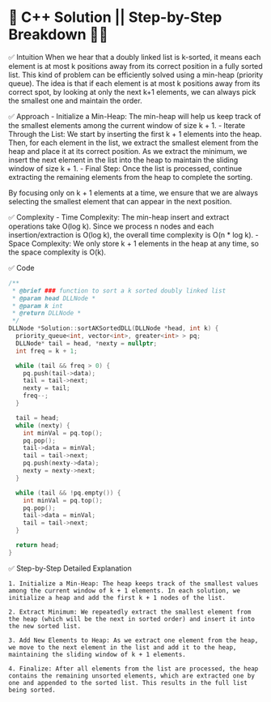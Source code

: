# 🌟 C++ Solution || Step-by-Step Breakdown 💯🔥

✅ Intuition
When we hear that a doubly linked list is k-sorted, it means each element is at most k positions away from its correct position in a fully sorted list. This kind of problem can be efficiently solved using a min-heap (priority queue). The idea is that if each element is at most k positions away from its correct spot, by looking at only the next k+1 elements, we can always pick the smallest one and maintain the order.

✅ Approach
    - Initialize a Min-Heap: The min-heap will help us keep track of the smallest elements among the current window of size k + 1.
    - Iterate Through the List:
        We start by inserting the first k + 1 elements into the heap.
        Then, for each element in the list, we extract the smallest element from the heap and place it at its correct position.
        As we extract the minimum, we insert the next element in the list into the heap to maintain the sliding window of size k + 1.
    - Final Step: Once the list is processed, continue extracting the remaining elements from the heap to complete the sorting.

By focusing only on k + 1 elements at a time, we ensure that we are always selecting the smallest element that can appear in the next position.

✅ Complexity
    - Time Complexity:
        The min-heap insert and extract operations take O(log k).
        Since we process n nodes and each insertion/extraction is O(log k), the overall time complexity is O(n * log k).
    - Space Complexity:
        We only store k + 1 elements in the heap at any time, so the space complexity is O(k).

✅ Code

```cpp
/**
 * @brief ### function to sort a k sorted doubly linked list
 * @param head DLLNode *
 * @param k int
 * @return DLLNode *
 */
DLLNode *Solution::sortAKSortedDLL(DLLNode *head, int k) {
  priority_queue<int, vector<int>, greater<int> > pq;
  DLLNode* tail = head, *nexty = nullptr;
  int freq = k + 1;

  while (tail && freq > 0) {
    pq.push(tail->data);
    tail = tail->next;
    nexty = tail;
    freq--;
  }

  tail = head;
  while (nexty) {
    int minVal = pq.top();
    pq.pop();
    tail->data = minVal;
    tail = tail->next;
    pq.push(nexty->data);
    nexty = nexty->next;
  }

  while (tail && !pq.empty()) {
    int minVal = pq.top();
    pq.pop();
    tail->data = minVal;
    tail = tail->next;
  }

  return head;
}
```

✅ Step-by-Step Detailed Explanation

    1. Initialize a Min-Heap: The heap keeps track of the smallest values among the current window of k + 1 elements. In each solution, we initialize a heap and add the first k + 1 nodes of the list.

    2. Extract Minimum: We repeatedly extract the smallest element from the heap (which will be the next in sorted order) and insert it into the new sorted list.

    3. Add New Elements to Heap: As we extract one element from the heap, we move to the next element in the list and add it to the heap, maintaining the sliding window of k + 1 elements.

    4. Finalize: After all elements from the list are processed, the heap contains the remaining unsorted elements, which are extracted one by one and appended to the sorted list. This results in the full list being sorted.
